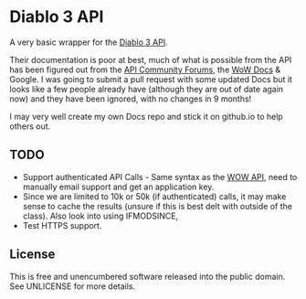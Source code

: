 # Diablo 3 API

A very basic wrapper for the [Diablo 3 API](http://blizzard.github.com/d3-api-docs/).

Their documentation is poor at best, much of what is possible from the API has been figured out from the [API Community Forums](http://us.battle.net/d3/en/forum/6916195/), the [WoW Docs](https://github.com/Blizzard/api-wow-docs) & Google. I was going to submit a pull request with some updated Docs but it looks like a few people already have (although they are out of date again now) and they have been ignored, with no changes in 9 months!

I may very well create my own Docs repo and stick it on github.io to help others out.

## TODO
- Support authenticated API Calls - Same syntax as the [WOW API](https://github.com/Blizzard/api-wow-docs#authentication), need to manually email support and get an application key.
- Since we are limited to 10k or 50k (if authenticated) calls, it may make sense to cache the results (unsure if this is best delt with outside of the class). Also look into using IFMODSINCE,
- Test HTTPS support.

## License
This is free and unencumbered software released into the public domain. See UNLICENSE for more details.
